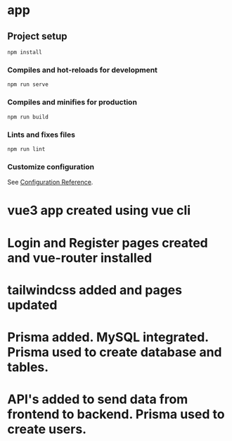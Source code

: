 # app

## Project setup

```
npm install
```

### Compiles and hot-reloads for development

```
npm run serve
```

### Compiles and minifies for production

```
npm run build
```

### Lints and fixes files

```
npm run lint
```

### Customize configuration

See [Configuration Reference](https://cli.vuejs.org/config/).

# vue3 app created using vue cli

# Login and Register pages created and vue-router installed

# tailwindcss added and pages updated

# Prisma added. MySQL integrated. Prisma used to create database and tables.

# API's added to send data from frontend to backend. Prisma used to create users.
